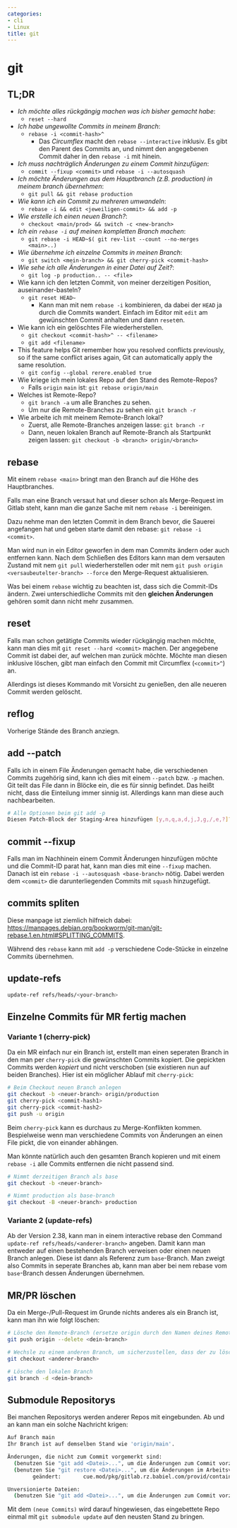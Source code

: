 ```yaml
---
categories:
- cli
- Linux
title: git
---
```


# git

## TL;DR 

-   *Ich möchte alles rückgängig machen was ich bisher gemacht habe*:
    -   `reset --hard`
-   *Ich habe ungewollte Commits in meinem Branch*:
    -   `rebase -i <commit-hash>^`
        - Das *Circumflex* macht den `rebase --interactive` inklusiv. Es gibt den Parent des Commits an, und nimmt den angegebenen Commit daher in den `rebase -i` mit hinein.
-   *Ich muss nachträglich Änderungen zu einem Commit hinzufügen*:
    -   `commit --fixup <commit>` und `rebase -i --autosquash`
-   *Ich möchte Änderungen aus dem Hauptbranch (z.B. production) in
    meinem branch übernehmen*:
    -   `git pull && git rebase production`
-   *Wie kann ich ein Commit zu mehreren umwandeln*:
    -   `rebase -i && edit <jeweiligen-commit> && add -p`
-   *Wie erstelle ich einen neuen Branch?*:
    -   `checkout <main/prod> && switch -c <new-branch>`
-   *Ich ein `rebase -i` auf meinen kompletten Branch machen*:
    -   `git rebase -i HEAD~$( git rev-list --count --no-merges <main>..)`
-   *Wie übernehme ich einzelne Commits in meinen Branch*:
    -   `git switch <mein-branch> && git cherry-pick <commit-hash>`
-   *Wie sehe ich alle Änderungen in einer Datei auf Zeit?*:
    -   `git log -p production.. -- <file>`
-   Wie kann ich den letzten Commit, von meiner derzeitigen Position,
    auseinander-basteln?
    -   `git reset HEAD~`
        -   Kann man mit nem `rebase -i` kombinieren, da dabei der
            `HEAD` ja durch die Commits wandert. Einfach im Editor mit
            `edit` am gewünschten Commit anhalten und dann `reset`en.
-   Wie kann ich ein gelöschtes File wiederherstellen.
    -   `git checkout <commit-hash>^ -- <filename>`
    -   `git add <filename>`
-   This feature helps Git remember how you resolved conflicts
    previously, so if the same conflict arises again, Git can
    automatically apply the same resolution.
    -   `git config --global rerere.enabled true`
- Wie kriege ich mein lokales Repo auf den Stand des Remote-Repos?
    - Falls `origin` `main` ist: `git rebase origin/main`
- Welches ist Remote-Repo?
    - `git branch -a` um alle Branches zu sehen.
    - Um nur die Remote-Branches zu sehen ein `git branch -r`
- Wie arbeite ich mit meinem Remote-Branch lokal?
    - Zuerst, alle Remote-Branches anzeigen lasse: `git branch -r`
    - Dann, neuen lokalen Branch auf Remote-Branch als Startpunkt zeigen lassen: `git checkout -b <branch> origin/<branch>`

## rebase

Mit einem `rebase <main>` bringt man den Branch auf die Höhe des
Hauptbranches.

Falls man eine Branch versaut hat und dieser schon als Merge-Request im
Gitlab steht, kann man die ganze Sache mit nem `rebase -i` bereinigen.

Dazu nehme man den letzten Commit in dem Branch bevor, die Sauerei
angefangen hat und geben starte damit den rebase:
`git rebase -i <commit>`.

Man wird nun in ein Editor geworfen in dem man Commits ändern oder auch
entfernen kann. Nach dem Schließen des Editors kann man dem versauten
Zustand mit nem `git pull` wiederherstellen oder mit nem
`git push origin <versaubeutelter-branch> --force` den Merge-Request
aktualisieren.

Was bei einem `rebase` wichtig zu beachten ist, dass sich die Commit-IDs
ändern. Zwei unterschiedliche Commits mit den
**gleichen Änderungen** gehören somit dann nicht
mehr zusammen.

## reset

Falls man schon getätigte Commits wieder rückgängig machen möchte, kann
man dies mit `git reset --hard <commit>` machen. Der angegebene Commit
ist dabei der, auf welchen man zurück möchte. Möchte man diesen
inklusive löschen, gibt man einfach den Commit mit Circumflex
(`<commit>^`) an.

Allerdings ist dieses Kommando mit Vorsicht zu genießen, den alle
neueren Commit werden gelöscht.

## reflog

Vorherige Stände des Branch anziegn.

## add \--patch 

Falls ich in einem File Änderungen gemacht habe, die verschiedenen
Commits zugehörig sind, kann ich dies mit einem `--patch` bzw. `-p`
machen. Git teilt das File dann in Blöcke ein, die es für sinnig
befindet. Das heißt nicht, dass die Einteilung immer sinnig ist.
Allerdings kann man diese auch nachbearbeiten.

``` bash
# Alle Optionen beim git add -p
Diesen Patch-Block der Staging-Area hinzufügen [y,n,q,a,d,j,J,g,/,e,?]?
```

## commit --fixup <commit> 

Falls man im Nachhinein einem Commit Änderungen hinzufügen möchte und
die Commit-ID parat hat, kann man dies mit eine `--fixup` machen. Danach
ist ein `rebase -i --autosquash <base-branch>` nötig. Dabei werden dem
`<commit>` die darunterliegenden Commits mit `squash` hinzugefügt.

## commits spliten 

Diese manpage ist ziemlich hilfreich dabei:
<https://manpages.debian.org/bookworm/git-man/git-rebase.1.en.html#SPLITTING_COMMITS>.

Während des `rebase` kann mit `add -p` verschiedene Code-Stücke in
einzelne Commits übernehmen.

## update-refs

``` bash
update-ref refs/heads/<your-branch>
```

## Einzelne Commits für MR fertig machen 

### Variante 1 (cherry-pick) 

Da ein MR einfach nur ein Branch ist, erstellt man einen seperaten
Branch in den man per `cherry-pick` die gewünschten Commits kopiert. Die
gepickten Commits werden *kopiert* und nicht verschoben (sie existieren
nun auf beiden Branches). Hier ist ein möglicher Ablauf mit
`cherry-pick`:

``` bash
# Beim Checkout neuen Branch anlegen
git checkout -b <neuer-branch> origin/production
git cherry-pick <commit-hash1>
git cherry-pick <commit-hash2>
git push -u origin
```

Beim `cherry-pick` kann es durchaus zu Merge-Konflikten kommen.
Bespielweise wenn man verschiedene Commits von Änderungen an einen File
pickt, die von einander abhängen.

Man könnte natürlich auch den gesamten Branch kopieren und mit einem
`rebase -i` alle Commits entfernen die nicht passend sind.

``` bash
# Nimmt derzeitigen Branch als base
git checkout -b <neuer-branch>

# Nimmt production als base-branch
git checkout -B <neuer-branch> production
```

### Variante 2 (update-refs)
Ab der Version 2.38, kann man in einem
interactive rebase den Command `update-ref refs/heads/<anderer-branch>`
angeben. Damit kann man entweder auf einen bestehenden Branch verweisen
oder einen neuen Branch anlegen. Diese ist dann als Referenz zum
`base`-Branch. Man zweigt also Commits in seperate Branches ab, kann man
aber bei nem rebase vom `base`-Branch dessen Änderungen übernehmen.

## MR/PR löschen 

Da ein Merge-/Pull-Request im Grunde nichts anderes als ein Branch ist,
kann man ihn wie folgt löschen:

``` bash
# Lösche den Remote-Branch (ersetze origin durch den Namen deines Remotes)
git push origin --delete <dein-branch>

# Wechsle zu einem anderen Branch, um sicherzustellen, dass der zu löschende Branch nicht aktiv ist
git checkout <anderer-branch>

# Lösche den lokalen Branch
git branch -d <dein-branch>
```

## Submodule Repositorys 

Bei manchen Repositorys werden anderer Repos mit eingebunden. Ab und an
kann man ein solche Nachricht krigen:

``` bash
Auf Branch main
Ihr Branch ist auf demselben Stand wie 'origin/main'.

Änderungen, die nicht zum Commit vorgemerkt sind:
  (benutzen Sie "git add <Datei>...", um die Änderungen zum Commit vorzumerken)
  (benutzen Sie "git restore <Datei>...", um die Änderungen im Arbeitsverzeichnis zu verwerfen)
        geändert:       cue.mod/pkg/gitlab.rz.babiel.com/provid/container-images/rzauthproxy (neue Commits)

Unversionierte Dateien:
  (benutzen Sie "git add <Datei>...", um die Änderungen zum Commit vorzumerken)
```

Mit dem `(neue Commits)` wird darauf hingewiesen, das eingebettete Repo
einmal mit `git submodule update` auf den neusten Stand zu bringen.

